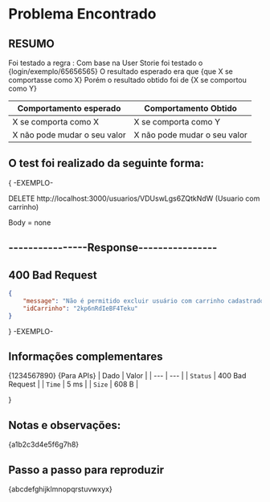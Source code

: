 # Problema Encontrado
## RESUMO
Foi testado a regra :
Com base na User Storie foi testado o {login/exemplo/65656565}
O resultado esperado era que {que X se comportasse como X}
Porém o resultado obtido foi de {X se comportou como Y}


| Comportamento esperado  | Comportamento Obtido |
| ------------- | ------------- |
| X se comporta como X  | X se comporta como Y  |
| X não pode mudar o seu valor  |  X não pode mudar o seu valor  |


## O test foi realizado da seguinte forma:
{ -EXEMPLO-


DELETE http://localhost:3000/usuarios/VDUswLgs6ZQtkNdW (Usuario com carrinho)


Body = none




----------------Response----------------
---------------
400 Bad Request
---------------


```json
{
    "message": "Não é permitido excluir usuário com carrinho cadastrado",
    "idCarrinho": "2kp6nRdIeBF4Teku"
}
```




} -EXEMPLO-


## Informações complementares
{1234567890}
{Para APIs}
| Dado | Valor |
| --- | --- |
| `Status` | 400 Bad Request |
| `Time` | 5 ms |
| `Size` | 608 B |


}


## Notas e observações:
{a1b2c3d4e5f6g7h8}








## Passo a passo para reproduzir


{abcdefghijklmnopqrstuvwxyx}
